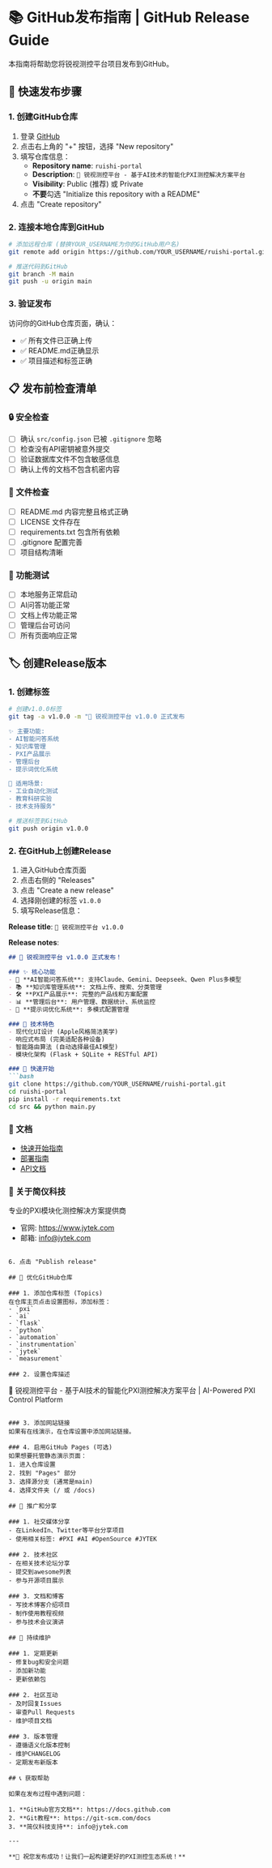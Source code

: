 # 📚 GitHub发布指南 | GitHub Release Guide

本指南将帮助您将锐视测控平台项目发布到GitHub。

## 🚀 快速发布步骤

### 1. 创建GitHub仓库

1. 登录 [GitHub](https://github.com)
2. 点击右上角的 "+" 按钮，选择 "New repository"
3. 填写仓库信息：
   - **Repository name**: `ruishi-portal`
   - **Description**: `🚀 锐视测控平台 - 基于AI技术的智能化PXI测控解决方案平台`
   - **Visibility**: Public (推荐) 或 Private
   - **不要**勾选 "Initialize this repository with a README"
4. 点击 "Create repository"

### 2. 连接本地仓库到GitHub

```bash
# 添加远程仓库 (替换YOUR_USERNAME为你的GitHub用户名)
git remote add origin https://github.com/YOUR_USERNAME/ruishi-portal.git

# 推送代码到GitHub
git branch -M main
git push -u origin main
```

### 3. 验证发布

访问你的GitHub仓库页面，确认：
- ✅ 所有文件已正确上传
- ✅ README.md正确显示
- ✅ 项目描述和标签正确

## 📋 发布前检查清单

### 🔒 安全检查
- [ ] 确认 `src/config.json` 已被 `.gitignore` 忽略
- [ ] 检查没有API密钥被意外提交
- [ ] 验证数据库文件不包含敏感信息
- [ ] 确认上传的文档不包含机密内容

### 📁 文件检查
- [ ] README.md 内容完整且格式正确
- [ ] LICENSE 文件存在
- [ ] requirements.txt 包含所有依赖
- [ ] .gitignore 配置完善
- [ ] 项目结构清晰

### 🧪 功能测试
- [ ] 本地服务正常启动
- [ ] AI问答功能正常
- [ ] 文档上传功能正常
- [ ] 管理后台可访问
- [ ] 所有页面响应正常

## 🏷️ 创建Release版本

### 1. 创建标签
```bash
# 创建v1.0.0标签
git tag -a v1.0.0 -m "🚀 锐视测控平台 v1.0.0 正式发布

✨ 主要功能:
- AI智能问答系统
- 知识库管理
- PXI产品展示
- 管理后台
- 提示词优化系统

🎯 适用场景:
- 工业自动化测试
- 教育科研实验
- 技术支持服务"

# 推送标签到GitHub
git push origin v1.0.0
```

### 2. 在GitHub上创建Release

1. 进入GitHub仓库页面
2. 点击右侧的 "Releases"
3. 点击 "Create a new release"
4. 选择刚创建的标签 `v1.0.0`
5. 填写Release信息：

**Release title**: `🚀 锐视测控平台 v1.0.0`

**Release notes**:
```markdown
## 🎉 锐视测控平台 v1.0.0 正式发布！

### ✨ 核心功能
- 🤖 **AI智能问答系统**: 支持Claude、Gemini、Deepseek、Qwen Plus多模型
- 📚 **知识库管理系统**: 文档上传、搜索、分类管理
- 🛠️ **PXI产品展示**: 完整的产品线和方案配置
- 📊 **管理后台**: 用户管理、数据统计、系统监控
- 🎯 **提示词优化系统**: 多模式配置管理

### 🎨 技术特色
- 现代化UI设计 (Apple风格简洁美学)
- 响应式布局 (完美适配各种设备)
- 智能路由算法 (自动选择最佳AI模型)
- 模块化架构 (Flask + SQLite + RESTful API)

### 🚀 快速开始
```bash
git clone https://github.com/YOUR_USERNAME/ruishi-portal.git
cd ruishi-portal
pip install -r requirements.txt
cd src && python main.py
```

### 📖 文档
- [快速开始指南](QUICK_START.md)
- [部署指南](DEPLOYMENT_GUIDE.md)
- [API文档](README.md#-api文档)

### 🏢 关于简仪科技
专业的PXI模块化测控解决方案提供商
- 官网: https://www.jytek.com
- 邮箱: info@jytek.com
```

6. 点击 "Publish release"

## 🌟 优化GitHub仓库

### 1. 添加仓库标签 (Topics)
在仓库主页点击设置图标，添加标签：
- `pxi`
- `ai`
- `flask`
- `python`
- `automation`
- `instrumentation`
- `jytek`
- `measurement`

### 2. 设置仓库描述
```
🚀 锐视测控平台 - 基于AI技术的智能化PXI测控解决方案平台 | AI-Powered PXI Control Platform
```

### 3. 添加网站链接
如果有在线演示，在仓库设置中添加网站链接。

### 4. 启用GitHub Pages (可选)
如果想要托管静态演示页面：
1. 进入仓库设置
2. 找到 "Pages" 部分
3. 选择源分支 (通常是main)
4. 选择文件夹 (/ 或 /docs)

## 📢 推广和分享

### 1. 社交媒体分享
- 在LinkedIn、Twitter等平台分享项目
- 使用相关标签: #PXI #AI #OpenSource #JYTEK

### 2. 技术社区
- 在相关技术论坛分享
- 提交到awesome列表
- 参与开源项目展示

### 3. 文档和博客
- 写技术博客介绍项目
- 制作使用教程视频
- 参与技术会议演讲

## 🔄 持续维护

### 1. 定期更新
- 修复bug和安全问题
- 添加新功能
- 更新依赖包

### 2. 社区互动
- 及时回复Issues
- 审查Pull Requests
- 维护项目文档

### 3. 版本管理
- 遵循语义化版本控制
- 维护CHANGELOG
- 定期发布新版本

## 📞 获取帮助

如果在发布过程中遇到问题：

1. **GitHub官方文档**: https://docs.github.com
2. **Git教程**: https://git-scm.com/docs
3. **简仪科技支持**: info@jytek.com

---

**🌟 祝您发布成功！让我们一起构建更好的PXI测控生态系统！**
